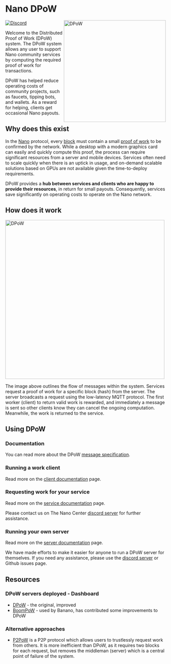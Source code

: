 # Nano DPoW

<img src="static/logo.png" align="right" width="320" alt="DPoW"/></p>

[![Discord](https://img.shields.io/badge/discord-join%20chat-blue.svg)](https://discord.nanocenter.org)

Welcome to the Distributed Proof of Work (DPoW) system. The DPoW system allows any user to support Nano community services by computing the required proof of work for transactions.

DPoW has helped reduce operating costs of community projects, such as faucets, tipping bots, and wallets. As a reward for helping, clients get occasional Nano payouts.

## Why does this exist

In the [Nano](https://nano.org) protocol, every [block](https://medium.com/nano-education/nano-how-2-blocks-and-lattices-c0ccd417bd5a) must contain a small [proof of work](https://medium.com/nano-education/nano-how-4-proof-of-work-474bf20fc7d) to be confirmed by the network. While a desktop with a modern graphics card can easily and quickly compute this proof, the process can require significant resources from a server and mobile devices. Services often need to scale quickly when there is an uptick in usage, and on-demand scalable solutions based on GPUs are not available given the time-to-deploy requirements.

DPoW provides a **hub between services and clients who are happy to provide their resources**, in return for small payouts. Consequently, services save significantly on operating costs to operate on the Nano network.

## How does it work

<img src="static/flow.png" align="center" width="500" alt="DPoW"/></p>

The image above outlines the flow of messages within the system. Services request a proof of work for a specific block (hash) from the server. The server broadcasts a request using the low-latency MQTT protocol. The first worker (client) to return valid work is rewarded, and immediately a message is sent so other clients know they can cancel the ongoing computation. Meanwhile, the work is returned to the service.

## Using DPoW

### Documentation

You can read more about the DPoW [message specification](docs/specification.md).

### Running a work client

Read more on the [client documentation](client/README.md) page.

### Requesting work for your service

Read more on the [service documentation](service/README.md) page.

Please contact us on The Nano Center [discord server](https://discord.nanocenter.org) for further assistance.

### Running your own server

Read more on the [server documentation](server/README.md) page.

We have made efforts to make it easier for anyone to run a DPoW server for themselves. If you need any assistance, please use the [discord server](https://discord.nanocenter.org) or Github issues page.

## Resources

### DPoW servers deployed - Dashboard

- [DPoW](https://dpow.nanos.cc/) - the original, improved
- [BoomPoW](https://bpow.banano.cc/) - used by Banano, has contributed some improvements to DPoW

### Alternative approaches

- [P2PoW](https://anarkrypto.github.io/P2PoW) is a P2P protocol which allows users to trustlessly request work from others. It is more inefficient than DPoW, as it requires two blocks for each request, but removes the middleman (server) which is a central point of failure of the system.
